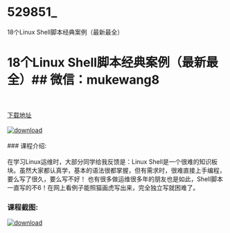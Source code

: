 # 529851_
18个Linux Shell脚本经典案例（最新最全）
# 18个Linux Shell脚本经典案例（最新最全）## 微信：mukewang8
<br/></br>[下载地址](http://www.36tz.cn/article/529851 "下载地址")
<br/></br>[![download](http://36tz.cn/muke_img/2020_01_1-24.png "下载地址")](http://www.36tz.cn/article/529851 "下载地址")
<br/></br>### 课程介绍:<br/></br>在学习Linux运维时，大部分同学给我反馈是：Linux Shell是一个很难的知识板块。虽然大家都认真学，基本的语法很都掌握，但有需求时，很难直接上手编程，要么写了很久，要么写不好！
也有很多做运维很多年的朋友也是如此，Shell脚本一直写的不6！在网上看例子能照猫画虎写出来，完全独立写就困难了。

### 课程截图:
[![download](http://36tz.cn/muke_img/2020_01_11-25.png "下载地址")](http://www.36tz.cn/article/529851 "下载地址")

